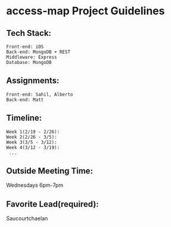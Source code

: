 # access-map Project Guidelines

## Tech Stack:  
    Front-end: iOS 
    Back-end: MongoDB + REST
    Middleware: Express    
    Database: MongoDB  

## Assignments:  
    Front-end: Sahil, Alberto
    Back-end: Matt

## Timeline:  
    Week 1(2/19 - 2/26):  
    Week 2(2/26 - 3/5):  
    Week 3(3/5 - 3/12):  
    Week 4(3/12 - 3/19):  
     ...

## Outside Meeting Time:  
Wednesdays 6pm-7pm  

## Favorite Lead(required):  
Saucourtchaelan

